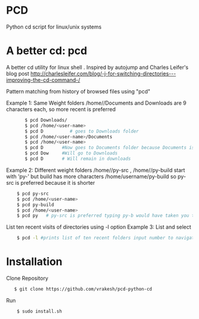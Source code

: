 # PCD #

Python cd script for linux/unix systems

A better cd: pcd
================

A better cd utility for linux shell . Inspired by autojump and Charles Leifer's  blog post
	http://charlesleifer.com/blog/-j-for-switching-directories---improving-the-cd-command-/

Pattern matching from history of browsed files using "pcd"

Example 1: Same Weight folders /home/<user-name>/Documents and Downloads are 9 characters each, so more recent is preferred
```bash
       $ pcd Downloads/
       $ pcd /home/<user-name>
       $ pcd D          # goes to Downloads folder
       $ pcd /home/<user-name>/Documents
       $ pcd /home/<user-name>
       $ pcd D       #Now goes to Documents folder because Documents is more recent
       $ pcd Dow     #Will go to Downloads
       $ pcd D       # Will remain in downloads
```
Example 2: Different weight folders /home/<user-name>/py-src , /home/<user-name>/py-build start with 'py-' but build has more characters /home/username/py-build so py-src is preferred because it is shorter
```bash
    $ pcd py-src
    $ pcd /home/<user-name>
    $ pcd py-build
    $ pcd /home/<user-name>
    $ pcd py   # py-src is preferred typing py-b would have taken you to build
```
List ten recent visits of directories using -l option
Example 3: List and select
```bash
    $ pcd -l #prints list of ten recent folders input number to navigate
```

Installation
============
Clone Repository
```bash 
   $ git clone https://github.com/vrakesh/pcd-python-cd
```
Run
```bash
    $ sudo install.sh
```
        
